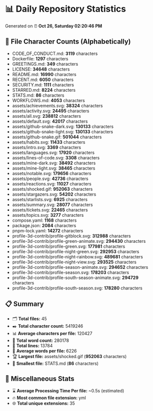 # 📊 Daily Repository Statistics
Generated on ⏰ **Oct 26, Saturday 02:20:46 PM**

## 📂 File Character Counts (Alphabetically)
- CODE_OF_CONDUCT.md: **3119** characters
- Dockerfile: **1297** characters
- GREETINGS.md: **349** characters
- LICENSE: **34648** characters
- README.md: **16990** characters
- RECENT.md: **6050** characters
- SECURITY.md: **1111** characters
- STARRED.md: **8224** characters
- STATS.md: **86** characters
- WORKFLOWS.md: **4053** characters
- assets/achievements.svg: **38324** characters
- assets/activity.svg: **24495** characters
- assets/all.svg: **238812** characters
- assets/default.svg: **42017** characters
- assets/github-snake-dark.svg: **130133** characters
- assets/github-snake-light.svg: **130133** characters
- assets/github-snake.gif: **501044** characters
- assets/habits.svg: **11433** characters
- assets/intro.svg: **3369** characters
- assets/languages.svg: **17920** characters
- assets/lines-of-code.svg: **3308** characters
- assets/mine-dark.svg: **38492** characters
- assets/mine-light.svg: **38465** characters
- assets/notable.svg: **179656** characters
- assets/people.svg: **42736** characters
- assets/reactions.svg: **11027** characters
- assets/shocked.gif: **952063** characters
- assets/stargazers.svg: **54202** characters
- assets/starlists.svg: **6925** characters
- assets/summary.svg: **28077** characters
- assets/tickets.svg: **22465** characters
- assets/topics.svg: **3277** characters
- compose.yaml: **1168** characters
- package.json: **2084** characters
- pnpm-lock.yaml: **14272** characters
- profile-3d-contrib/profile-gitblock.svg: **312988** characters
- profile-3d-contrib/profile-green-animate.svg: **294430** characters
- profile-3d-contrib/profile-green.svg: **177981** characters
- profile-3d-contrib/profile-night-green.svg: **292953** characters
- profile-3d-contrib/profile-night-rainbow.svg: **489681** characters
- profile-3d-contrib/profile-night-view.svg: **293525** characters
- profile-3d-contrib/profile-season-animate.svg: **294652** characters
- profile-3d-contrib/profile-season.svg: **178203** characters
- profile-3d-contrib/profile-south-season-animate.svg: **294729** characters
- profile-3d-contrib/profile-south-season.svg: **178280** characters

## 📋 Summary
- 🗂️ **Total files:** 45
- ✒️ **Total character count:** 5419246
- 📊 **Average characters per file:** 120427
- 📝 **Total word count:** 280178
- 🧾 **Total lines:** 13784
- 📐 **Average words per file:** 6226
- 🏆 **Largest file:** assets/shocked.gif (**952063** characters)
- 🥉 **Smallest file:** STATS.md (**86** characters)

## 🌟 Miscellaneous Stats
- ⌛ **Average Processing Time Per file:** ~0.5s (estimated)
- 🔥 **Most common file extension:** yml
- 🌐 **Total unique extensions:** 35
